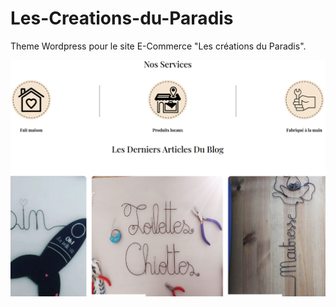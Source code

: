 # Les-Creations-du-Paradis

Theme Wordpress pour le site E-Commerce "Les créations du Paradis".

![alt text](https://github.com/Bernardo59/Les-Creations-du-Paradis/blob/main/screenshot.png?raw=true)
